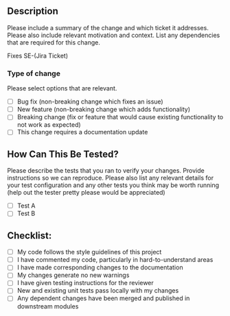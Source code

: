 ## Description

Please include a summary of the change and which ticket it addresses. Please also include relevant motivation and context. List any dependencies that are required for this change.

Fixes SE-(Jira Ticket)

### Type of change

Please select options that are relevant.

- [ ] Bug fix (non-breaking change which fixes an issue)
- [ ] New feature (non-breaking change which adds functionality)
- [ ] Breaking change (fix or feature that would cause existing functionality to not work as expected)
- [ ] This change requires a documentation update

## How Can This Be Tested?

Please describe the tests that you ran to verify your changes. Provide instructions so we can reproduce. Please also list any relevant details for your test configuration and any other tests you think may be worth running (help out the tester pretty please would be appreciated)

- [ ] Test A
- [ ] Test B

## Checklist:

- [ ] My code follows the style guidelines of this project
- [ ] I have commented my code, particularly in hard-to-understand areas
- [ ] I have made corresponding changes to the documentation
- [ ] My changes generate no new warnings
- [ ] I have given testing instructions for the reviewer 
- [ ] New and existing unit tests pass locally with my changes
- [ ] Any dependent changes have been merged and published in downstream modules

